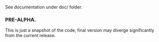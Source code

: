 See documentation under doc/ folder.

### PRE-ALPHA.  

This is just a snapshot of the code, final version may diverge significantly from the current release.

